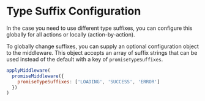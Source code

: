 # Type Suffix Configuration

In the case you need to use different type suffixes, you can configure this globally for all actions or locally (action-by-action).

To globally change suffixes, you can supply an optional configuration object to the middleware. This object accepts an array of suffix strings that can be used instead of the default with a key of `promiseTypeSuffixes`.

```js
applyMiddleware(
  promiseMiddleware({
    promiseTypeSuffixes: ['LOADING', 'SUCCESS', 'ERROR']
  })
)
```
